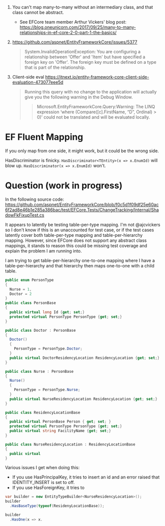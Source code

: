 1. You can't map many-to-many without an intermediary class, and that class cannot be abstract.
    - See EFCore team member Arthur Vickers' blog post: https://blog.oneunicorn.com/2017/09/25/many-to-many-relationships-in-ef-core-2-0-part-1-the-basics/

2. https://github.com/aspnet/EntityFrameworkCore/issues/5377
    > System.InvalidOperationException: You are configuring a relationship between 'Offer' and 'Item' but have specified a foreign key on 'Offer'. The foreign key must be defined on a type that is part of the relationship.
3. Client-side eval https://itnext.io/entity-framework-core-client-side-evaluation-473077eee5d
    > Running this query with no change to the application will actually give you the following warning in the Debug Window.
    > 
    > > Microsoft.EntityFrameworkCore.Query:Warning: The LINQ expression ‘where (Compare([c].FirstName, “D”, Ordinal) > 0)’ could not be translated and will be evaluated locally.

# EF Fluent Mapping

If you only map from one side, it might work, but it could be the wrong side.

HasDiscriminator is finicky.  `HasDiscriminator<TEntity>(x => x.EnumId)` will blow up.  `HasDiscriminator(x => x.EnumId)` won't.
   
# Question (work in progress)

In the following source code: https://github.com/aspnet/EntityFrameworkCore/blob/f0c5d1f09df25e60ac6f2ad8e46b1e285a386bac/test/EFCore.Tests/ChangeTracking/Internal/ShadowFkFixupTest.cs

It appears to latently be testing table-per-type mapping. I'm not @ajcvickers  so I don't know if this is an unaccounted for test case, or if the test cases latently cover both table-per-type mapping and table-per-hierarchy mapping.  However, since EFCore does not support any abstract class mappings, it stands to reason this could be missing test coverage and explain the problem I am running into.

I am trying to get table-per-hierarchy one-to-one mapping where I have a table-per-hierarchy and that hierarchy then maps one-to-one with a child table.

```csharp
public enum PersonType
{
  Nurse = 1,
  Doctor = 2
}
public class PersonBase
{
  public virtual long Id {get; set;}
  protected virtual PersonType PersonType {get; set;}
}

public class Doctor : PersonBase
{
  Doctor()
  {
    PersonType = PersonType.Doctor;
  }
  public virtual DoctorResidencyLocation ResidencyLocation {get; set;}
}

public class Nurse : PersonBase
{
  Nurse()
  {
    PersonType = PersonType.Nurse;
  }
  public virtual NurseResidencyLocation ResidencyLocation {get; set;}
}

public class ResidencyLocationBase
{
  public virtual PersonBase Person { get; set; }
  protected virtual PersonType PersonType {get; set;}
  public virtual string FacilityName {get; set;}
}

public class NurseResidencyLocation : ResidencyLocationBase
{
  public virtual 
}
```

Various issues I get when doing this:
- If you use HasPrincipalKey, it tries to insert an id and an error raised that IDENTITY_INSERT is set to off.
- If you use HasForeignKey, it tries to 

```csharp
var builder = new EntityTypeBuilder<NurseResidencyLocation>();
builder
  .HasBaseType(typeof(ResidenyLocationBase));

builder
  .HasOne(x => x.

```

